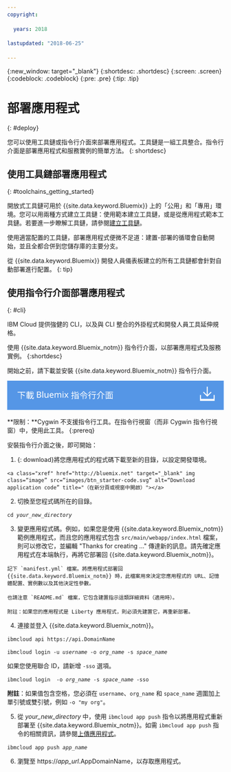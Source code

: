 ```yaml
---
copyright:

  years: 2018

lastupdated: "2018-06-25"

---
```


{:new_window: target="_blank"}
{:shortdesc: .shortdesc}
{:screen: .screen}
{:codeblock: .codeblock}
{:pre: .pre}
{:tip: .tip}

# 部署應用程式
{: #deploy}

您可以使用工具鏈或指令行介面來部署應用程式。工具鏈是一組工具整合。指令行介面是部署應用程式和服務實例的簡單方法。
{: shortdesc}

## 使用工具鏈部署應用程式
{: #toolchains_getting_started}

開放式工具鏈可用於 {{site.data.keyword.Bluemix}} 上的「公用」和「專用」環境。您可以用兩種方式建立工具鏈：使用範本建立工具鏈，或是從應用程式範本工具鏈。若要進一步瞭解工具鏈，請參閱[建立工具鏈](../services/ContinuousDelivery/toolchains_working.html#toolchains_getting_started)。

使用適當配置的工具鏈，部署應用程式便微不足道：建置-部署的循環會自動開始，並且全都合併到您儲存庫的主要分支。

從 {{site.data.keyword.Bluemix}} 開發人員儀表板建立的所有工具鏈都會針對自動部署進行配置。
{: tip}

## 使用指令行介面部署應用程式
{: #cli}

IBM Cloud 提供強健的 CLI，以及與 CLI 整合的外掛程式和開發人員工具延伸規格。

使用 {{site.data.keyword.Bluemix_notm}} 指令行介面，以部署應用程式及服務實例。
{:shortdesc}

開始之前，請下載並安裝 {{site.data.keyword.Bluemix_notm}} 指令行介面。

<p>
<a class="xref" href="https://console.bluemix.net/docs/cli/index.html#overview" target="_blank" title="（在新分頁或視窗中開啟）"><img class="image" src="images/btn_bx_commandline.svg" alt="下載 IBM Cloud Developer Tools" /></a>
</p>

**限制：**Cygwin 不支援指令行工具。在指令行視窗（而非 Cygwin 指令行視窗）中，使用此工具。
{:prereq}

安裝指令行介面之後，即可開始：

  1. {: download}將您應用程式的程式碼下載至新的目錄，以設定開發環境。

    <a class="xref" href="http://bluemix.net" target="_blank" img class=“image” src=“images/btn_starter-code.svg” alt=“Download application code” title="（在新分頁或視窗中開啟）"></a>

  2. 切換至您程式碼所在的目錄。

  <pre class="pre"><code class="hljs">cd <var class="keyword varname">your_new_directory</var></code></pre>

  3.  變更應用程式碼。例如，如果您是使用 {{site.data.keyword.Bluemix_notm}} 範例應用程式，而且您的應用程式包含 `src/main/webapp/index.html` 檔案，則可以修改它，並編輯 "Thanks for creating ..." 傳達新的訊息。請先確定應用程式在本端執行，再將它部署回 {{site.data.keyword.Bluemix_notm}}。

    記下 `manifest.yml` 檔案。將應用程式部署回 {{site.data.keyword.Bluemix_notm}} 時，此檔案用來決定您應用程式的 URL、記憶體配置、實例數以及其他決定性參數。

    也請注意 `README.md` 檔案，它包含建置指示這類詳細資料（適用時）。

    附註：如果您的應用程式是 Liberty 應用程式，則必須先建置它，再重新部署。

  4. 連接並登入 {{site.data.keyword.Bluemix_notm}}。

  <pre class="pre"><code class="hljs">ibmcloud api https://api.<span class="keyword" data-hd-keyref="DomainName">DomainName</span></code></pre>

  <pre class="pre"><code class="hljs">ibmcloud login -u <var class="keyword varname" data-hd-keyref="user_ID">username</var> -o <var class="keyword varname" data-hd-keyref="org_name">org_name</var> -s <var class="keyword varname" data-hd-keyref="space_name">space_name</var></code></pre>

  如果您使用聯合 ID，請新增 `-sso` 選項。

  <pre class="pre"><code class="hljs">ibmcloud login  -o <var class="keyword varname" data-hd-keyref="org_name">org_name</var> -s <var class="keyword varname" data-hd-keyref="space_name">space_name</var> -sso</code></pre>

  **附註**：如果值包含空格，您必須在 `username`、`org_name` 和 `space_name` 週圍加上單引號或雙引號，例如 `-o "my org"`。

  5. 從 <var class="keyword varname">your_new_directory</var> 中，使用 `ibmcloud app push` 指令以將應用程式重新部署至 {{site.data.keyword.Bluemix_notm}}。如需 `ibmcloud app push` 指令的相關資訊，請參閱[上傳應用程式](/docs/starters/upload_app.html)。

  <pre class="pre"><code class="hljs">ibmcloud app push <var class="keyword varname" data-hd-keyref="app_name">app_name</var></code></pre>

  6. 瀏覽至 https://<var class="keyword varname" data-hd-keyref="app_url">app_url</var>.<span class="keyword" data-hd-keyref="APPDomain">AppDomainName</span>，以存取應用程式。
